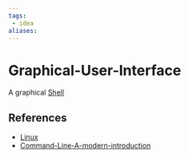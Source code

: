 ```yaml
---
tags:
 - idea
aliases:
---
```


# Graphical-User-Interface

A graphical [Shell](Shell.md)

## References

- [Linux](Linux.md)
- [Command-Line-A-modern-introduction](Command-Line-A-modern-introduction.md)
